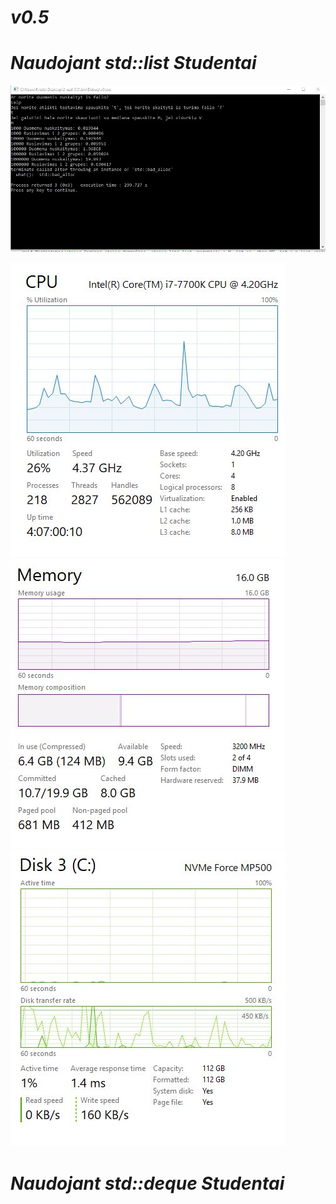 # ***v0.5***
# ***Naudojant std::list Studentai***
![](LIST.JPG)

![](LIST1.JPG) ![](LIST2.JPG) ![](LIST3.JPG)

# ***Naudojant std::deque Studentai***
